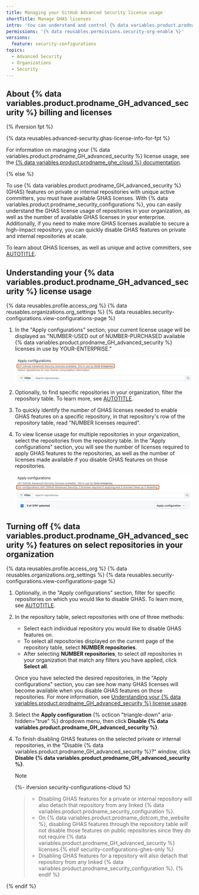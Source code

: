 ```yaml
---
title: Managing your GitHub Advanced Security license usage
shortTitle: Manage GHAS licenses
intro: 'You can understand and control {% data variables.product.prodname_GH_advanced_security %} license usage for repositories in your organization.'
permissions: '{% data reusables.permissions.security-org-enable %}'
versions:
  feature: security-configurations
topics:
  - Advanced Security
  - Organizations
  - Security
---
```


## About {% data variables.product.prodname_GH_advanced_security %} billing and licenses

{% ifversion fpt %}

{% data reusables.advanced-security.ghas-license-info-for-fpt %}

For information on managing your {% data variables.product.prodname_GH_advanced_security %} license usage, see the [{% data variables.product.prodname_ghe_cloud %} documentation](/enterprise-cloud@latest/code-security/securing-your-organization/managing-the-security-of-your-organization/managing-your-github-advanced-security-license-usage).

{% else %}

To use {% data variables.product.prodname_GH_advanced_security %} (GHAS) features on private or internal repositories with unique active committers, you must have available GHAS licenses. With {% data variables.product.prodname_security_configurations %}, you can easily understand the GHAS license usage of repositories in your organization, as well as the number of available GHAS licenses in your enterprise. Additionally, if you need to make more GHAS licenses available to secure a high-impact repository, you can quickly disable GHAS features on private and internal repositories at scale.

To learn about GHAS licenses, as well as unique and active committers, see [AUTOTITLE](/billing/managing-billing-for-your-products/managing-billing-for-github-advanced-security/about-billing-for-github-advanced-security).

## Understanding your {% data variables.product.prodname_GH_advanced_security %} license usage

{% data reusables.profile.access_org %}
{% data reusables.organizations.org_settings %}
{% data reusables.security-configurations.view-configurations-page %}
1. In the "Apply configurations" section, your current license usage will be displayed as "NUMBER-USED out of NUMBER-PURCHASED available {% data variables.product.prodname_GH_advanced_security %} licenses in use by YOUR-ENTERPRISE."

    ![Screenshot of the "Apply configurations" section. The current GHAS license usage for the enterprise is outlined in dark orange.](/assets/images/help/security-configurations/current-ghas-license-usage.png)

1. Optionally, to find specific repositories in your organization, filter the repository table. To learn more, see [AUTOTITLE](/code-security/securing-your-organization/managing-the-security-of-your-organization/filtering-repositories-in-your-organization-using-the-repository-table).
1. To quickly identify the number of GHAS licenses needed to enable GHAS features on a specific repository, in that repository's row of the repository table, read "NUMBER licenses required".
1. To view license usage for multiple repositories in your organization, select the repositories from the repository table. In the "Apply configurations" section, you will see the number of licenses required to apply GHAS features to the repositories, as well as the number of licenses made available if you disable GHAS features on those repositories.

    ![Screenshot of the "Apply configurations" section. The potential changes to GHAS license usage for the enterprise are outlined in dark orange.](/assets/images/help/security-configurations/ghas-licenses-used-or-freed.png)

## Turning off {% data variables.product.prodname_GH_advanced_security %} features on select repositories in your organization

{% data reusables.profile.access_org %}
{% data reusables.organizations.org_settings %}
{% data reusables.security-configurations.view-configurations-page %}
1. Optionally, in the "Apply configurations" section, filter for specific repositories on which you would like to disable GHAS. To learn more, see [AUTOTITLE](/code-security/securing-your-organization/managing-the-security-of-your-organization/filtering-repositories-in-your-organization-using-the-repository-table).
1. In the repository table, select repositories with one of three methods:
     * Select each individual repository you would like to disable GHAS features on.
     * To select all repositories displayed on the current page of the repository table, select **NUMBER repositories**.
     * After selecting **NUMBER repositories**, to select _all_ repositories in your organization that match any filters you have applied, click **Select all**.

    Once you have selected the desired repositories, in the "Apply configurations" section, you can see how many GHAS licenses will become available when you disable GHAS features on those repositories. For more information, see [Understanding your {% data variables.product.prodname_GH_advanced_security %} license usage](#understanding-your-github-advanced-security-license-usage).
1. Select the **Apply configuration** {% octicon "triangle-down" aria-hidden="true" %} dropdown menu, then click **Disable {% data variables.product.prodname_GH_advanced_security %}**.
1. To finish disabling GHAS features on the selected private or internal repositories, in the "Disable {% data variables.product.prodname_GH_advanced_security %}?" window, click **Disable {% data variables.product.prodname_GH_advanced_security %}**.

    >[!NOTE]
    {%- ifversion security-configurations-cloud %}
    > * Disabling GHAS features for a private or internal repository will also detach that repository from any linked {% data variables.product.prodname_security_configuration %}.
    > * On {% data variables.product.prodname_dotcom_the_website %}, disabling GHAS features through the repository table _will not_ disable those features on public repositories since they do not require {% data variables.product.prodname_GH_advanced_security %} licenses.{% elsif security-configurations-ghes-only %}
    > * Disabling GHAS features for a repository will also detach that repository from any linked {% data variables.product.prodname_security_configuration %}.
    {% endif %}

{% endif %}
